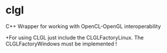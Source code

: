 clgl
====

C++ Wrapper for working with OpenCL-OpenGL interoperability

 +For using CLGL just include the CLGLFactoryLinux. The CLGLFactoryWindows must be implemented !
